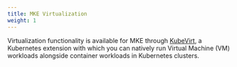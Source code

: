 ```yaml
---
title: MKE Virtualization
weight: 1
---
```


Virtualization functionality is available for MKE through [KubeVirt](https://kubevirt.io/), a Kubernetes extension with which you can natively run
Virtual Machine (VM) workloads alongside container workloads in Kubernetes
clusters.